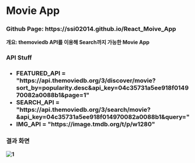 # Movie App

<h3>Github Page: https://ssi02014.github.io/React_Moive_App </h3>

<b> 개요: themoviedb API를 이용해 Search까지 가능한 Movie App <b>

<h3> API Stuff <h3>
<ul>
    <li><b> FEATURED_API = "https://api.themoviedb.org/3/discover/movie?sort_by=popularity.desc&api_key=04c35731a5ee918f014970082a0088b1&page=1"</b></li>
    <li><b> SEARCH_API = "https://api.themoviedb.org/3/search/movie?&api_key=04c35731a5ee918f014970082a0088b1&query="</b></li>
    <li><b> IMG_API = "https://image.tmdb.org/t/p/w1280"</b></li>
</ul>

<h3>결과 화면</h3>

![1](https://user-images.githubusercontent.com/64779472/100611283-75b50880-3354-11eb-8610-cd8191257396.PNG)
